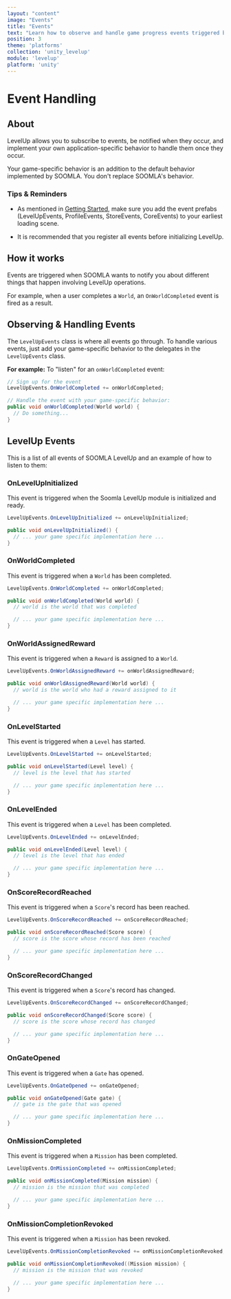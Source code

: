 ```yaml
---
layout: "content"
image: "Events"
title: "Events"
text: "Learn how to observe and handle game progress events triggered by unity3d-levelup to customize your game-specific behavior."
position: 3
theme: 'platforms'
collection: 'unity_levelup'
module: 'levelup'
platform: 'unity'
---
```


# Event Handling

## About

LevelUp allows you to subscribe to events, be notified when they occur, and implement your own application-specific behavior to handle them once they occur.

<div class="info-box">Your game-specific behavior is an addition to the default behavior implemented by SOOMLA. You don't replace SOOMLA's behavior.</div>

### Tips & Reminders

- As mentioned in [Getting Started](/unity/levelup/Levelup_GettingStarted), make sure you add the event prefabs (LevelUpEvents, ProfileEvents, StoreEvents, CoreEvents) to your earliest loading scene.

- It is recommended that you register all events before initializing LevelUp.

## How it works

Events are triggered when SOOMLA wants to notify you about different things that happen involving LevelUp operations.

For example, when a user completes a `World`, an `OnWorldCompleted` event is fired as a result.

## Observing & Handling Events

The `LevelUpEvents` class is where all events go through. To handle various events, just add your game-specific behavior to the delegates in the `LevelUpEvents` class.

**For example:** To "listen" for an `onWorldCompleted` event:

``` cs
// Sign up for the event
LevelUpEvents.OnWorldCompleted += onWorldCompleted;

// Handle the event with your game-specific behavior:
public void onWorldCompleted(World world) {
  // Do something...
}
```

## LevelUp Events

This is a list of all events of SOOMLA LevelUp and an example of how to listen to them:

### OnLevelUpInitialized

This event is triggered when the Soomla LevelUp module is initialized and ready.

``` cs
LevelUpEvents.OnLevelUpInitialized += onLevelUpInitialized;

public void onLevelUpInitialized() {
  // ... your game specific implementation here ...
}
```  

### OnWorldCompleted

This event is triggered when a `World` has been completed.

``` cs
LevelUpEvents.OnWorldCompleted += onWorldCompleted;

public void onWorldCompleted(World world) {
  // world is the world that was completed

  // ... your game specific implementation here ...
}
```

### OnWorldAssignedReward

This event is triggered when a `Reward` is assigned to a `World`.

``` cs
LevelUpEvents.OnWorldAssignedReward += onWorldAssignedReward;

public void onWorldAssignedReward(World world) {
  // world is the world who had a reward assigned to it

  // ... your game specific implementation here ...
}
```  

### OnLevelStarted

This event is triggered when a `Level` has started.

``` cs
LevelUpEvents.OnLevelStarted += onLevelStarted;

public void onLevelStarted(Level level) {
  // level is the level that has started

  // ... your game specific implementation here ...
}
```

### OnLevelEnded

This event is triggered when a `Level` has been completed.

``` cs
LevelUpEvents.OnLevelEnded += onLevelEnded;

public void onLevelEnded(Level level) {
  // level is the level that has ended

  // ... your game specific implementation here ...
}
```

### OnScoreRecordReached

This event is triggered when a `Score`'s record has been reached.

``` cs
LevelUpEvents.OnScoreRecordReached += onScoreRecordReached;

public void onScoreRecordReached(Score score) {
  // score is the score whose record has been reached

  // ... your game specific implementation here ...
}
```

### OnScoreRecordChanged

This event is triggered when a `Score`'s record has changed.

``` cs
LevelUpEvents.OnScoreRecordChanged += onScoreRecordChanged;

public void onScoreRecordChanged(Score score) {
  // score is the score whose record has changed

  // ... your game specific implementation here ...
}
```

### OnGateOpened

This event is triggered when a `Gate` has opened.

``` cs
LevelUpEvents.OnGateOpened += onGateOpened;

public void onGateOpened(Gate gate) {
  // gate is the gate that was opened

  // ... your game specific implementation here ...
}
```

### OnMissionCompleted

This event is triggered when a `Mission` has been completed.

``` cs
LevelUpEvents.OnMissionCompleted += onMissionCompleted;

public void onMissionCompleted(Mission mission) {
  // mission is the mission that was completed

  // ... your game specific implementation here ...
}
```

### OnMissionCompletionRevoked

This event is triggered when a `Mission` has been revoked.

``` cs
LevelUpEvents.OnMissionCompletionRevoked += onMissionCompletionRevoked;

public void onMissionCompletionRevoked((Mission mission) {
  // mission is the mission that was revoked

  // ... your game specific implementation here ...
}
```
